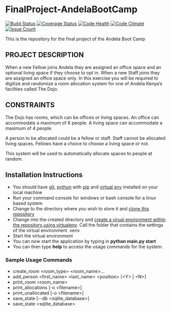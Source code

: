 # FinalProject-AndelaBootCamp
[![Build Status](https://travis-ci.org/malmike/FinalProject-AndelaBootCamp.svg?branch=master)](https://travis-ci.org/malmike/FinalProject-AndelaBootCamp)
[![Coverage Status](https://coveralls.io/repos/github/malmike/FinalProject-AndelaBootCamp/badge.svg?branch=master)](https://coveralls.io/github/malmike/FinalProject-AndelaBootCamp?branch=master)
[![Code Health](https://landscape.io/github/malmike/FinalProject-AndelaBootCamp/master/landscape.svg?style=flat)](https://landscape.io/github/malmike/FinalProject-AndelaBootCamp/master)
[![Code Climate](https://codeclimate.com/github/malmike/FinalProject-AndelaBootCamp/badges/gpa.svg)](https://codeclimate.com/github/malmike/FinalProject-AndelaBootCamp)
[![Issue Count](https://codeclimate.com/github/malmike/FinalProject-AndelaBootCamp/badges/issue_count.svg)](https://codeclimate.com/github/malmike/FinalProject-AndelaBootCamp)

This is the repository for the final project of the Andela Boot Camp

## PROJECT DESCRIPTION

When a new Fellow joins Andela they are assigned an office space and an optional living space if they choose to opt in. When a new Staff joins they are assigned an office space only. In this exercise you will be required to digitize and randomize a room allocation system for one of Andela Kenya’s facilities called The Dojo.

## CONSTRAINTS

The Dojo has rooms, which can be offices or living spaces. An office can accommodate a maximum of 6 people. A living space can accommodate a maximum of 4 people.

A person to be allocated could be a fellow or staff. Staff cannot be allocated living spaces. Fellows have a choice to choose a living space or not.

This system will be used to automatically allocate spaces to people at random.

## Installation Instructions
- You should have [git](https://git-scm.com/downloads), [python](https://www.python.org/downloads/) with [pip](https://pip.pypa.io/en/stable/installing/) and [virtual env](https://virtualenv.pypa.io/en/stable/installation/) installed on your local machine
- Run your command console for windows or bash console for a linux based system
- Change to the directory where you wish to store it and [clone this repository](https://help.github.com/articles/cloning-a-repository/)
- Change into the created directory and [create a virual environment within the repository using virtualenv](http://docs.python-guide.org/en/latest/dev/virtualenvs/). Call the folder that contains the settings of the virtual environment .venv
- Start the virtual environment
- You can now start the application by typing in **python main.py start**
- You can then type **help** to access the usage commands for the system.

### Sample Usage Commands
- create_room <room_type> <room_name>...
- add_person <first_name> <last_name> \<position> [\<Y> | \<N>]
- print_room <room_name>
- print_allocations [-o \<filename>]
- print_unallocated [-o \<filename>]
- save_state [--db <sqlite_database>]
- save_state <sqlite_database>





